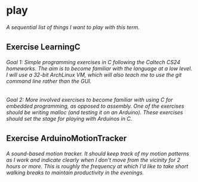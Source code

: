 # play
###### A sequential list of things I want to play with this term.

## Exercise LearningC
###### Goal 1: Simple programming exercises in C following the Caltech CS24 homeworks. The aim is to become familiar with the language at a low level. I will use a 32-bit ArchLinux VM, which will also teach me to use the git command line rather than the GUI. 
###### Goal 2: More involved exercises to become familiar with using C for embedded programming, as opposed to assembly. One of the exercises should be writing malloc (and testing it on an Arduino). These exercises should set the stage for playing with Arduinos in C.

## Exercise ArduinoMotionTracker
######   A sound-based motion tracker. It should keep track of my motion patterns as I work and indicate clearly when I don't move from the vicinity for 2 hours or more. This is roughly the frequency at which I'd like to take short walking breaks to maintain productivity in the evenings.
